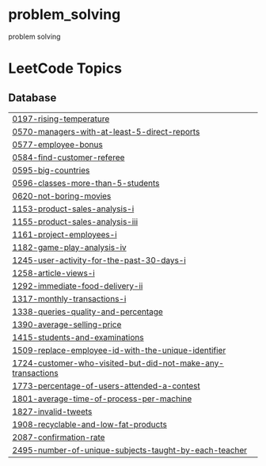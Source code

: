 # problem_solving
problem solving 

<!---LeetCode Topics Start-->
# LeetCode Topics
## Database
|  |
| ------- |
| [0197-rising-temperature](https://github.com/Mo-rmdone/problem_solving/tree/master/0197-rising-temperature) |
| [0570-managers-with-at-least-5-direct-reports](https://github.com/Mo-rmdone/problem_solving/tree/master/0570-managers-with-at-least-5-direct-reports) |
| [0577-employee-bonus](https://github.com/Mo-rmdone/problem_solving/tree/master/0577-employee-bonus) |
| [0584-find-customer-referee](https://github.com/Mo-rmdone/problem_solving/tree/master/0584-find-customer-referee) |
| [0595-big-countries](https://github.com/Mo-rmdone/problem_solving/tree/master/0595-big-countries) |
| [0596-classes-more-than-5-students](https://github.com/Mo-rmdone/problem_solving/tree/master/0596-classes-more-than-5-students) |
| [0620-not-boring-movies](https://github.com/Mo-rmdone/problem_solving/tree/master/0620-not-boring-movies) |
| [1153-product-sales-analysis-i](https://github.com/Mo-rmdone/problem_solving/tree/master/1153-product-sales-analysis-i) |
| [1155-product-sales-analysis-iii](https://github.com/Mo-rmdone/problem_solving/tree/master/1155-product-sales-analysis-iii) |
| [1161-project-employees-i](https://github.com/Mo-rmdone/problem_solving/tree/master/1161-project-employees-i) |
| [1182-game-play-analysis-iv](https://github.com/Mo-rmdone/problem_solving/tree/master/1182-game-play-analysis-iv) |
| [1245-user-activity-for-the-past-30-days-i](https://github.com/Mo-rmdone/problem_solving/tree/master/1245-user-activity-for-the-past-30-days-i) |
| [1258-article-views-i](https://github.com/Mo-rmdone/problem_solving/tree/master/1258-article-views-i) |
| [1292-immediate-food-delivery-ii](https://github.com/Mo-rmdone/problem_solving/tree/master/1292-immediate-food-delivery-ii) |
| [1317-monthly-transactions-i](https://github.com/Mo-rmdone/problem_solving/tree/master/1317-monthly-transactions-i) |
| [1338-queries-quality-and-percentage](https://github.com/Mo-rmdone/problem_solving/tree/master/1338-queries-quality-and-percentage) |
| [1390-average-selling-price](https://github.com/Mo-rmdone/problem_solving/tree/master/1390-average-selling-price) |
| [1415-students-and-examinations](https://github.com/Mo-rmdone/problem_solving/tree/master/1415-students-and-examinations) |
| [1509-replace-employee-id-with-the-unique-identifier](https://github.com/Mo-rmdone/problem_solving/tree/master/1509-replace-employee-id-with-the-unique-identifier) |
| [1724-customer-who-visited-but-did-not-make-any-transactions](https://github.com/Mo-rmdone/problem_solving/tree/master/1724-customer-who-visited-but-did-not-make-any-transactions) |
| [1773-percentage-of-users-attended-a-contest](https://github.com/Mo-rmdone/problem_solving/tree/master/1773-percentage-of-users-attended-a-contest) |
| [1801-average-time-of-process-per-machine](https://github.com/Mo-rmdone/problem_solving/tree/master/1801-average-time-of-process-per-machine) |
| [1827-invalid-tweets](https://github.com/Mo-rmdone/problem_solving/tree/master/1827-invalid-tweets) |
| [1908-recyclable-and-low-fat-products](https://github.com/Mo-rmdone/problem_solving/tree/master/1908-recyclable-and-low-fat-products) |
| [2087-confirmation-rate](https://github.com/Mo-rmdone/problem_solving/tree/master/2087-confirmation-rate) |
| [2495-number-of-unique-subjects-taught-by-each-teacher](https://github.com/Mo-rmdone/problem_solving/tree/master/2495-number-of-unique-subjects-taught-by-each-teacher) |
<!---LeetCode Topics End-->